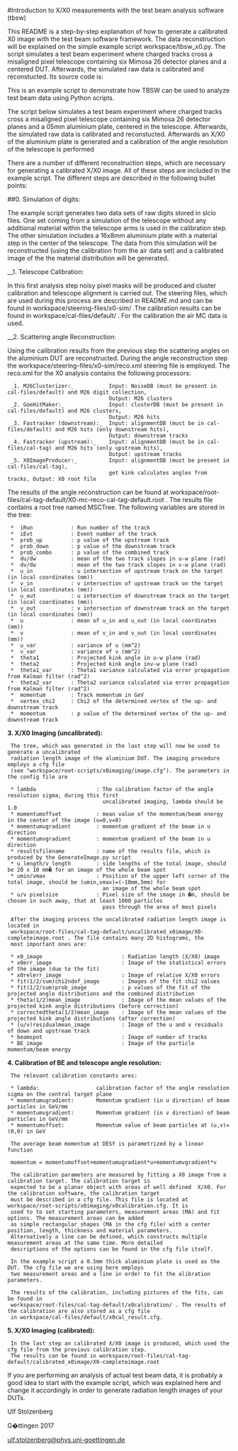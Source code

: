 
#Introduction to X/X0 measurements with the test beam analysis software (tbsw)

This README is a step-by-step explanation of how to generate a calibrated X0 image with the test beam software framework. The 
data reconstruction will be explained on the simple example script workspace/tbsw_x0.py. The script simulates a test beam 
experiment where charged tracks cross a misaligned pixel telescope containing six Mimosa 26 detector planes and a centered DUT.
Afterwards, the simulated raw data is calibrated and reconstucted. Its source code is:

This is an example script to demonstrate how TBSW can be used to analyze test beam 
data using Python scripts.

The script below simulates a test beam experiment where charged tracks cross a misaligned
pixel telescope containing six Mimosa 26 detector planes and a 05mm aluminium plate,
centered in the telescope. Afterwards, the simulated raw data is calibrated and
reconstucted. Afterwards an X/X0 of the aluminium plate is generated and a
calibration of the angle resolution of the telescope is performed



There are a number of different reconstruction steps, which are necessary for
generating a calibrated X/X0 image. All of these steps are included in the
example script. The different steps are described in the following bullet points:


##0. Simulation of digits:

   The example script generates two data sets of raw digits  stored in slcio files. One set coming 
   from a simulation of the telescope without any additional material within the telescope arms is used
   in the calibration step. The other simulation includes a 16x8mm aluminium plate with a material step in
   the center of the telescope. The data from this simulation will be reconstructed (using the calibration
   from the air data set) and a calibrated image of the the material distribution will be generated. 

__1. Telescope Calibration:

   In this first analysis step noisy pixel masks will be produced and cluster calibration and telescope alignment
   is carried out. The steering files, which are used during this process are described in README.md and can
   be found in workspace/steering-files/x0-sim/ .The calibration results can be found in 
   workspace/cal-files/default/ . For the calibration the air MC data is used.

__2. Scattering angle Reconstruction:

   Using the calibration results from the previous step the scattering angles on the aluminium DUT are
   reconstructed. During the angle reconstruction step the workspace/steering-files/x0-sim/reco.xml
   steering file is employed. The reco.xml for the X0 analysis contains the following processors:

     _1. M26Clusterizer:_			Input: NoiseDB (must be present in cal-files/default) and M26 digit collection, 
                         	        Output: M26 clusters
     _2. GoeHitMaker:_				Input: clusterDB (must be present in cal-files/default) and M26 clusters, 
                        	    	Output: M26 hits 
	 _3. Fastracker (downstream):_  Input: alignmentDB (must be in cal-files/default) and M26 hits (only downstream hits), 
                                    Output: downstream tracks 
     _4. Fastracker (upstream):_    Input: alignmentDB (must be in cal-files/cal-tag) and M26 hits (only upstream hits), 
                                    Output: upstream tracks
     _5. X0ImageProducer:_          Input: alignmentDB (must be present in cal-files/cal-tag),
                                    get kink calculates angles from tracks, Output: X0 root file 

   The results of the angle reconstruction can be found at 
   workspace/root-files/cal-tag-default/X0-mc-reco-cal-tag-default.root . The results file contains a 
   root tree named MSCTree. The following variables are stored in the tree:

     *  iRun            : Run number of the track
     *  iEvt            : Event number of the track
     *  prob_up         : p value of the upstream track
     *  prob_down       : p value of the downstream track
     *  prob_combo      : p value of the combined track
     *  du/dw           : mean of the two track slopes in u-w plane (rad)
     *  dv/dw           : mean of the two track slopes in v-w plane (rad)
     *  u_in            : u intersection of upstream track on the target (in local coordinates (mm))
     *  v_in            : v intersection of upstream track on the target (in local coordinates (mm))
     *  u_out           : u intersection of downstream track on the target (in local coordinates (mm))
     *  v_out           : v intersection of downstream track on the target (in local coordinates (mm))
     *  u               : mean of u_in and u_out (in local coordinates (mm))
     *  v               : mean of v_in and v_out (in local coordinates (mm))
     *  u_var           : variance of u (mm^2)
     *  v_var           : variance of v (mm^2)
     *  theta1          : Projected kink angle in u-w plane (rad)
     *  theta2          : Projected kink angle inv-w plane (rad)
     *  theta1_var      : Theta1 variance calculated via error propagation from Kalman filter (rad^2)
     *  theta2_var      : Theta2 variance calculated via error propagation from Kalman filter (rad^2)
     *  momentum        : Track momentum in GeV
     *  vertex_chi2     : Chi2 of the determined vertex of the up- and downstream track
     *  momentum        : p value of the determined vertex of the up- and downstream track

__3. X/X0 Imaging (uncalibrated):__

     The tree, which was generated in the last step will now be used to generate a uncalibrated
     radiation length image of the aluminium DUT. The imaging procedure employs a cfg file 
     (see "workspace/root-scripts/x0imaging/image.cfg"). The parameters in the config file are

     * lambda			        : The calibration factor of the angle resolution sigma, during this first
                                  uncalibrated imaging, lambda should be 1.0
     * momentumoffset           : mean value of the momentum/beam energy in the center of the image (u=0,v=0)
     * momentumugradient        : momentum gradient of the beam in u direction
     * momentumvgradient        : momentum gradient of the beam in u direction
     * resultsfilename          : name of the results file, which is produced by the GenerateImage.py script
     * u_length/v_length        : side lengths of the total image, should be 20 x 10 mm� for an image of the whole beam spot 
     * umin/vmax                : Position of the upper left corner of the total image, should be (umin,vmax)=(-10mm,5mm) for 
                                  an image of the whole beam spot
     * u/v pixelsize            : Pixel size of the image in �m, should be chosen in such away, that at least 1000 particles 
                                  pass through the area of most pixels

     After the imaging process the uncalibrated radiation length image is located in 
     workspace/root-files/cal-tag-default/uncalibrated_x0image/X0-completeimage.root . The file contains many 2D histograms, the
     most important ones are:

     * x0_image                         : Radiation length (X/X0) image 
     * x0err_image                      : Image of the statistical errors of the image (due to the fit)
     * x0relerr_image                   : Image of relative X/X0 errors
     * fit(1/2/sum)chi2ndof_image       : Images of the fit chi2 values
     * fit(1/2/sum)prob_image          	: p values of the fit of the projected angle distributions and the combined distribution
     * theta(1/2)mean_image             : Image of the mean values of the projected kink angle distributions (before correction)
     * correctedtheta(1/2)mean_image    : Image of the mean values of the projected kink angle distributions (after correction)
     * (u/v)residualmean_image    		: Image of the u and v residuals of down and upstream track
     * beamspot                         : Image of number of tracks 
     * BE_image                         : Image of the particle momentum/beam energy

__4. Calibration of BE and telescope angle resolution:__

     The relevant calibration constants ares: 

     * lambda:                  calibration factor of the angle resolution sigma on the central target plane
     * momentumugradient:       Momentum gradient (in u direction) of beam particles in GeV/mm
     * momentumvgradient:       Momentum gradient (in v direction) of beam particles in GeV/mm
     * momentumoffset:          Momentum value of beam particles at (u,v)=(0,0) in GeV

     The average beam momentum at DESY is parametrized by a linear function 

     momentum = momentumoffset+momentumugradient*u+momentumvgradient*v

     The calibration parameters are measured by fitting a X0 image from a calibration target. The calibration target is
     expected to be a planar object with areas of well defined  X/X0. For the calibration software, the calibration target
     must be described in a cfg file. This file is located at workspace/root-scripts/x0imaging/x0calibration.cfg. It is 
     used to to set starting parameters, measurement areas (MA) and fit options. The measurement areas can be added
     as simple rectangular shapes (MA in the cfg file) with a center position, length, thickness and material parameters. 
     Alternatively a line can be defined, which constructs multiple measurement areas at the same time. More detailed 
     descriptions of the options can be found in the cfg file itself. 

     In the example script a 0.5mm thick aluminium plate is used as the DUT. The cfg file we are using here employs
     two measurement areas and a line in order to fit the alibration parameters.

     The results of the calibration, including pictures of the fits, can be found in 
     workspace/root-files/cal-tag-default/x0calibration/ . The results of the calibration are also stored as a cfg file
     in workspace/cal-files/default/x0cal_result.cfg.

__5. X/X0 Imaging (calibrated):__

     In the last step an calibrated X/X0 image is produced, which used the cfg file from the previous calibration step.
     The results can be found in workspace/root-files/cal-tag-default/calibrated_x0image/X0-completeimage.root


If you are performing an analysis of actual test beam data, it is probably a good idea to start with the example script,
which was explained here and change it accordingly in order to generate radiation length images of your DUTs.


Ulf Stolzenberg

G�ttingen 2017 

ulf.stolzenberg@phys.uni-goettingen.de 



 


















